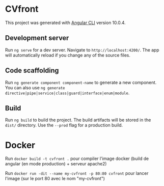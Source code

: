 # CVfront

This project was generated with [Angular CLI](https://github.com/angular/angular-cli) version 10.0.4.

## Development server

Run `ng serve` for a dev server. Navigate to `http://localhost:4200/`. The app will automatically reload if you change any of the source files.

## Code scaffolding

Run `ng generate component component-name` to generate a new component. You can also use `ng generate directive|pipe|service|class|guard|interface|enum|module`.

## Build

Run `ng build` to build the project. The build artifacts will be stored in the `dist/` directory. Use the `--prod` flag for a production build.

# Docker


Run `docker build -t cvfront .` pour compiler l'image docker (build de angular (en mode production) + serveur apache2)

Run `docker run -dit --name my-cvfront -p 80:80 cvfront` pour lancer l'image (sur le port 80 avec le nom "my-cvfront")
